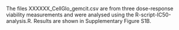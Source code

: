 The files XXXXXX_CellGlo_gemcit.csv are from three dose-response viability measurements and were analysed using the R-script-IC50-analysis.R. Results are shown in Supplementary Figure S1B.
